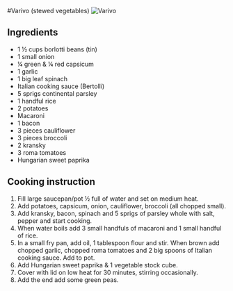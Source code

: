 #Varivo (stewed vegetables)
![Varivo](images/varivo.jpg)

## Ingredients
- 1 ½ cups borlotti beans (tin)
- 1 small onion
- ¼ green & ¼ red capsicum
- 1 garlic
- 1 big leaf spinach
- Italian cooking sauce (Bertolli)
- 5 sprigs continental parsley
- 1 handful rice
- 2 potatoes
- Macaroni
- 1 bacon
- 3 pieces cauliflower
- 3 pieces broccoli
- 2 kransky
- 3 roma tomatoes
- Hungarian sweet paprika

## Cooking instruction
1. Fill large saucepan/pot ½ full of water and set on medium heat. 
1. Add potatoes, capsicum, onion, cauliflower, broccoli (all chopped small).
1. Add kransky, bacon, spinach and 5 sprigs of parsley whole with salt, pepper and start cooking.
1. When water boils add 3 small handfuls of macaroni and 1 small handful of rice.
1. In a small fry pan, add oil, 1 tablespoon flour and stir. When brown add chopped garlic, chopped roma tomatoes and 2 big spoons of Italian cooking sauce. Add to pot.
1. Add Hungarian sweet paprika & 1 vegetable stock cube.
1. Cover with lid on low heat for 30 minutes, stirring occasionally.
1. Add the end add some green peas.

